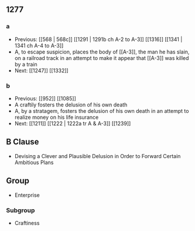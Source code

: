 ## 1277
### a
- Previous: [[568 | 568c]] [[1291 | 1291b ch A-2 to A-3]] [[1316]] [[1341 | 1341 ch A-4 to A-3]] 
- A, to escape suspicion, places the body of [[A-3]], the man he has slain, on a railroad track in an attempt to make it appear that [[A-3]] was killed by a train
- Next: [[1247]] [[1332]] 

### b
- Previous: [[952]] [[1085]] 
- A craftily fosters the delusion of his own death
- A, by a stratagem, fosters the delusion of his own death in an attempt to realize money on his life insurance
- Next: [[1211]] [[1222 | 1222a tr A &amp; A-3]] [[1239]] 

## B Clause
- Devising a Clever and Plausible Delusion in Order to Forward Certain Ambitious Plans

## Group
- Enterprise

### Subgroup
- Craftiness

